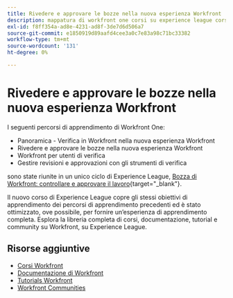 ```yaml
---
title: Rivedere e approvare le bozze nella nuova esperienza Workfront
description: mappatura di workfront one corsi su experience league corsi
exl-id: f8ff354a-ad8e-4231-ad8f-3de7d6d506a7
source-git-commit: e1850919d89aafd4cee3a0c7e83a98c71bc33382
workflow-type: tm+mt
source-wordcount: '131'
ht-degree: 0%

---
```


# Rivedere e approvare le bozze nella nuova esperienza Workfront

I seguenti percorsi di apprendimento di Workfront One:

* Panoramica - Verifica in Workfront nella nuova esperienza Workfront
* Rivedere e approvare le bozze nella nuova esperienza Workfront
* Workfront per utenti di verifica
* Gestire revisioni e approvazioni con gli strumenti di verifica

sono state riunite in un unico ciclo di Experience League, [Bozza di Workfront: controllare e approvare il lavoro](https://experienceleague.adobe.com/?recommended=Workfront-L-1-2022.1.proof){target="_blank"}.

Il nuovo corso di Experience League copre gli stessi obiettivi di apprendimento dei percorsi di apprendimento precedenti ed è stato ottimizzato, ove possibile, per fornire un’esperienza di apprendimento completa.  Esplora la libreria completa di corsi, documentazione, tutorial e community su Workfront, su Experience League.

## Risorse aggiuntive

* [Corsi Workfront](https://experienceleague.adobe.com/?lang=en&amp;Solution=Workfront#courses)
* [Documentazione di Workfront](https://experienceleague.adobe.com/docs/workfront.html)
* [Tutorials Workfront](https://experienceleague.adobe.com/docs/workfront-learn/tutorials-workfront/home.html)
* [Workfront Communities](https://experienceleaguecommunities.adobe.com/t5/workfront/ct-p/workfront)
